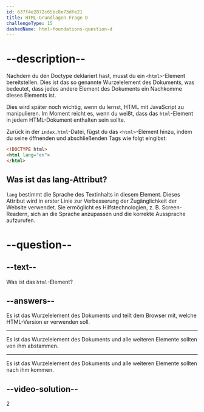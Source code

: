 ```yaml
---
id: 637f4e2872c65bc8e73dfe21
title: HTML-Grundlagen Frage D
challengeType: 15
dashedName: html-foundations-question-d
---
```


# --description--

Nachdem du den Doctype deklariert hast, musst du ein `<html>`-Element bereitstellen. Dies ist das so genannte Wurzelelement des Dokuments, was bedeutet, dass jedes andere Element des Dokuments ein Nachkomme dieses Elements ist.

Dies wird später noch wichtig, wenn du lernst, HTML mit JavaScript zu manipulieren. Im Moment reicht es, wenn du weißt, dass das `html`-Element in jedem HTML-Dokument enthalten sein sollte.

Zurück in der `index.html`-Datei, fügst du das `<html>`-Element hinzu, indem du seine öffnenden und abschließenden Tags wie folgt eingibst:

```html
<!DOCTYPE html>
<html lang="en">
</html>
```

## Was ist das lang-Attribut?
`lang` bestimmt die Sprache des Textinhalts in diesem Element. Dieses Attribut wird in erster Linie zur Verbesserung der Zugänglichkeit der Website verwendet. Sie ermöglicht es Hilfstechnologien, z. B. Screen-Readern, sich an die Sprache anzupassen und die korrekte Aussprache aufzurufen.

# --question--

## --text--

Was ist das `html`-Element?

## --answers--

Es ist das Wurzelelement des Dokuments und teilt dem Browser mit, welche HTML-Version er verwenden soll.

---

Es ist das Wurzelelement des Dokuments und alle weiteren Elemente sollten von ihm abstammen.

---

Es ist das Wurzelelement des Dokuments und alle weiteren Elemente sollten nach ihm kommen.


## --video-solution--

2
